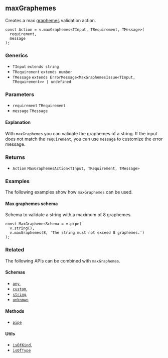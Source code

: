 maxGraphemes
------------

Creates a max [graphemes](https://en.wikipedia.org/wiki/Grapheme) validation action.

    const Action = v.maxGraphemes<TInput, TRequirement, TMessage>(
      requirement,
      message
    );
    

### Generics

*   `TInput` `extends string`
*   `TRequirement` `extends number`
*   `TMessage` `extends ErrorMessage<MaxGraphemesIssue<TInput, TRequirement>> | undefined`

### Parameters

*   `requirement` `TRequirement`
*   `message` `TMessage`

#### Explanation

With `maxGraphemes` you can validate the graphemes of a string. If the input does not match the `requirement`, you can use `message` to customize the error message.

### Returns

*   `Action` `MaxGraphemesAction<TInput, TRequirement, TMessage>`

### Examples

The following examples show how `maxGraphemes` can be used.

#### Max graphemes schema

Schema to validate a string with a maximum of 8 graphemes.

    const MaxGraphemesSchema = v.pipe(
      v.string(),
      v.maxGraphemes(8, 'The string must not exceed 8 graphemes.')
    );
    

### Related

The following APIs can be combined with `maxGraphemes`.

#### Schemas

*   [`any`](any.md),
*   [`custom`](custom.md),
*   [`string`](string.md),
*   [`unknown`](unknown.md)

#### Methods

*   [`pipe`](pipe.md)

#### Utils

*   [`isOfKind`](isOfKind.md),
*   [`isOfType`](isOfType.md)